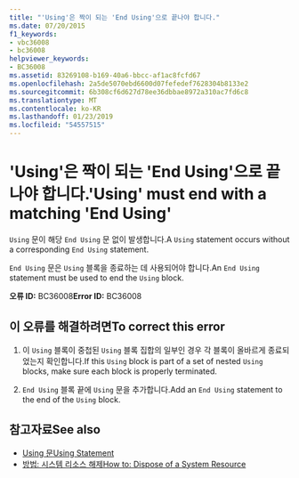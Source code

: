 ```yaml
---
title: "'Using'은 짝이 되는 'End Using'으로 끝나야 합니다."
ms.date: 07/20/2015
f1_keywords:
- vbc36008
- bc36008
helpviewer_keywords:
- BC36008
ms.assetid: 83269108-b169-40a6-bbcc-af1ac8fcfd67
ms.openlocfilehash: 2a5de5070ebd6600d07fefedef7628304b8133e2
ms.sourcegitcommit: 6b308cf6d627d78ee36dbbae8972a310ac7fd6c8
ms.translationtype: MT
ms.contentlocale: ko-KR
ms.lasthandoff: 01/23/2019
ms.locfileid: "54557515"
---
```

# <a name="using-must-end-with-a-matching-end-using"></a><span data-ttu-id="2b793-102">'Using'은 짝이 되는 'End Using'으로 끝나야 합니다.</span><span class="sxs-lookup"><span data-stu-id="2b793-102">'Using' must end with a matching 'End Using'</span></span>
<span data-ttu-id="2b793-103">`Using` 문이 해당 `End Using` 문 없이 발생합니다.</span><span class="sxs-lookup"><span data-stu-id="2b793-103">A `Using` statement occurs without a corresponding `End Using` statement.</span></span>  
  
 <span data-ttu-id="2b793-104">`End Using` 문은 `Using` 블록을 종료하는 데 사용되어야 합니다.</span><span class="sxs-lookup"><span data-stu-id="2b793-104">An `End Using` statement must be used to end the `Using` block.</span></span>  
  
 <span data-ttu-id="2b793-105">**오류 ID:** BC36008</span><span class="sxs-lookup"><span data-stu-id="2b793-105">**Error ID:** BC36008</span></span>  
  
## <a name="to-correct-this-error"></a><span data-ttu-id="2b793-106">이 오류를 해결하려면</span><span class="sxs-lookup"><span data-stu-id="2b793-106">To correct this error</span></span>  
  
1.  <span data-ttu-id="2b793-107">이 `Using` 블록이 중첩된 `Using` 블록 집합의 일부인 경우 각 블록이 올바르게 종료되었는지 확인합니다.</span><span class="sxs-lookup"><span data-stu-id="2b793-107">If this `Using` block is part of a set of nested `Using` blocks, make sure each block is properly terminated.</span></span>  
  
2.  <span data-ttu-id="2b793-108">`End Using` 블록 끝에 `Using` 문을 추가합니다.</span><span class="sxs-lookup"><span data-stu-id="2b793-108">Add an `End Using` statement to the end of the `Using` block.</span></span>  
  
## <a name="see-also"></a><span data-ttu-id="2b793-109">참고자료</span><span class="sxs-lookup"><span data-stu-id="2b793-109">See also</span></span>
- [<span data-ttu-id="2b793-110">Using 문</span><span class="sxs-lookup"><span data-stu-id="2b793-110">Using Statement</span></span>](../../visual-basic/language-reference/statements/using-statement.md)
- [<span data-ttu-id="2b793-111">방법: 시스템 리소스 해제</span><span class="sxs-lookup"><span data-stu-id="2b793-111">How to: Dispose of a System Resource</span></span>](../../visual-basic/programming-guide/language-features/control-flow/how-to-dispose-of-a-system-resource.md)
